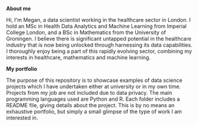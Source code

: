 **About me**

Hi, I'm Megan, a data scientist working in the healthcare sector in London. I hold an MSc in Health Data Analytics and Machine Learning from Imperial College London, and a BSc in Mathematics from the University of Groningen. I believe there is significant untapped potential in the healthcare industry that is now being unlocked through harnessing its data capabilities. I thoroughly enjoy being a part of this rapidly evolving sector, combining my interests in healthcare, mathematics and machine learning.

**My portfolio**

The purpose of this repository is to showcase examples of data science projects which I have undertaken either at university or in my own time. Projects from my job are not included due to data privacy. The main programming languages used are Python and R. Each folder includes a README file, giving details about the project. This is by no means an exhaustive portfolio, but simply a small glimpse of the type of work I am interested in.
